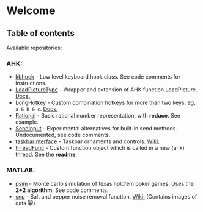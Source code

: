 # Welcome

## Table of contents
Available repositories:

### AHK:

*  [kbhook](https://github.com/HelgeffegleH/kbhook) - Low level keyboard hook class. See code comments for instructions.
*  [LoadPictureType](https://github.com/HelgeffegleH/LoadPictureType) - Wrapper and extension of AHK function LoadPicture. [Docs.](https://autohotkey.com/boards/viewtopic.php?f=6&t=33209 "Visit autohotkey.com forums")
*  [LongHotkey](https://github.com/HelgeffegleH/longhotkey) - Custom combination hotkeys for more than two keys, eg, `a & b & c`. [Docs.](https://autohotkey.com/boards/viewtopic.php?f=6&t=24145 "Visit autohotkey.com forums")
*  [Rational](https://github.com/HelgeffegleH/rational) - Basic rational number representation, with __reduce__. See example.
*  [SendInput](https://github.com/HelgeffegleH/SendInput) - Experimental alternatives for built-in send methods. Undocumented, see code comments. 
*  [taskbarInterface](https://github.com/HelgeffegleH/taskbarInterface) - Taskbar ornaments and controls. [Wiki.](https://github.com/HelgeffegleH/taskbarInterface/wiki)
*  [threadFunc](https://github.com/HelgeffegleH/threadFunc) - Custom function object which is called in a new (ahk) thread. See the __readme__.

### MATLAB:
*  [psim](https://github.com/HelgeffegleH/psim) - Monte carlo simulation of texas hold'em poker games. Uses the  **2+2 algorithm**. See code comments.
*  [snp](https://github.com/HelgeffegleH/snp) - Salt and pepper noise removal function. [Wiki.](https://github.com/HelgeffegleH/snp/wiki) (Contains images of cats :smile_cat:)
